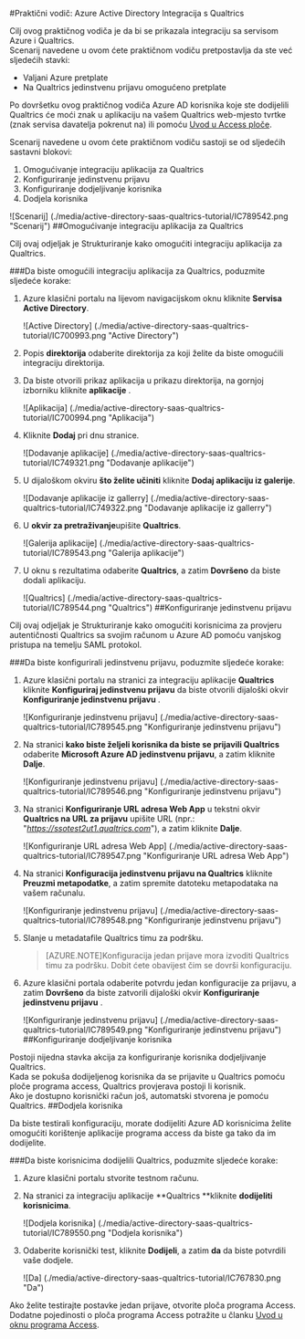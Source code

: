 <properties 
    pageTitle="Praktični vodič: Azure Active Directory Integracija s Qualtrics | Microsoft Azure" 
    description="Saznajte kako koristiti Qualtrics s Azure Active Directory da biste omogućili jedinstvenu prijavu, automatiziranog dodjele resursa i više!" 
    services="active-directory" 
    authors="jeevansd"  
    documentationCenter="na" 
    manager="femila"/>
<tags 
    ms.service="active-directory" 
    ms.devlang="na" 
    ms.topic="article" 
    ms.tgt_pltfrm="na" 
    ms.workload="identity" 
    ms.date="09/26/2016" 
    ms.author="jeedes" />

#<a name="tutorial-azure-active-directory-integration-with-qualtrics"></a>Praktični vodič: Azure Active Directory Integracija s Qualtrics
  
Cilj ovog praktičnog vodiča je da bi se prikazala integraciju sa servisom Azure i Qualtrics.  
Scenarij navedene u ovom ćete praktičnom vodiču pretpostavlja da ste već sljedećih stavki:

-   Valjani Azure pretplate
-   Na Qualtrics jedinstvenu prijavu omogućeno pretplate
  
Po dovršetku ovog praktičnog vodiča Azure AD korisnika koje ste dodijelili Qualtrics će moći znak u aplikaciju na vašem Qualtrics web-mjesto tvrtke (znak servisa davatelja pokrenut na) ili pomoću [Uvod u Access ploče](active-directory-saas-access-panel-introduction.md).
  
Scenarij navedene u ovom ćete praktičnom vodiču sastoji se od sljedećih sastavni blokovi:

1.  Omogućivanje integraciju aplikacija za Qualtrics
2.  Konfiguriranje jedinstvenu prijavu
3.  Konfiguriranje dodjeljivanje korisnika
4.  Dodjela korisnika

![Scenarij] (./media/active-directory-saas-qualtrics-tutorial/IC789542.png "Scenarij")
##<a name="enabling-the-application-integration-for-qualtrics"></a>Omogućivanje integraciju aplikacija za Qualtrics
  
Cilj ovaj odjeljak je Strukturiranje kako omogućiti integraciju aplikacija za Qualtrics.

###<a name="to-enable-the-application-integration-for-qualtrics-perform-the-following-steps"></a>Da biste omogućili integraciju aplikacija za Qualtrics, poduzmite sljedeće korake:

1.  Azure klasični portalu na lijevom navigacijskom oknu kliknite **Servisa Active Directory**.

    ![Active Directory] (./media/active-directory-saas-qualtrics-tutorial/IC700993.png "Active Directory")

2.  Popis **direktorija** odaberite direktorija za koji želite da biste omogućili integraciju direktorija.

3.  Da biste otvorili prikaz aplikacija u prikazu direktorija, na gornjoj izborniku kliknite **aplikacije** .

    ![Aplikacija] (./media/active-directory-saas-qualtrics-tutorial/IC700994.png "Aplikacija")

4.  Kliknite **Dodaj** pri dnu stranice.

    ![Dodavanje aplikacije] (./media/active-directory-saas-qualtrics-tutorial/IC749321.png "Dodavanje aplikacije")

5.  U dijaloškom okviru **što želite učiniti** kliknite **Dodaj aplikaciju iz galerije**.

    ![Dodavanje aplikacije iz gallerry] (./media/active-directory-saas-qualtrics-tutorial/IC749322.png "Dodavanje aplikacije iz gallerry")

6.  U **okvir za pretraživanje**upišite **Qualtrics**.

    ![Galerija aplikacije] (./media/active-directory-saas-qualtrics-tutorial/IC789543.png "Galerija aplikacije")

7.  U oknu s rezultatima odaberite **Qualtrics**, a zatim **Dovršeno** da biste dodali aplikaciju.

    ![Qualtrics] (./media/active-directory-saas-qualtrics-tutorial/IC789544.png "Qualtrics")
##<a name="configuring-single-sign-on"></a>Konfiguriranje jedinstvenu prijavu
  
Cilj ovaj odjeljak je Strukturiranje kako omogućiti korisnicima za provjeru autentičnosti Qualtrics sa svojim računom u Azure AD pomoću vanjskog pristupa na temelju SAML protokol.

###<a name="to-configure-single-sign-on-perform-the-following-steps"></a>Da biste konfigurirali jedinstvenu prijavu, poduzmite sljedeće korake:

1.  Azure klasični portalu na stranici za integraciju aplikacije **Qualtrics** kliknite **Konfiguriraj jedinstvenu prijavu** da biste otvorili dijaloški okvir **Konfiguriranje jedinstvenu prijavu** .

    ![Konfiguriranje jedinstvenu prijavu] (./media/active-directory-saas-qualtrics-tutorial/IC789545.png "Konfiguriranje jedinstvenu prijavu")

2.  Na stranici **kako biste željeli korisnika da biste se prijavili Qualtrics** odaberite **Microsoft Azure AD jedinstvenu prijavu**, a zatim kliknite **Dalje**.

    ![Konfiguriranje jedinstvenu prijavu] (./media/active-directory-saas-qualtrics-tutorial/IC789546.png "Konfiguriranje jedinstvenu prijavu")

3.  Na stranici **Konfiguriranje URL adresa Web App** u tekstni okvir **Qualtrics na URL za prijavu** upišite URL (npr.: "*https://ssotest2ut1.qualtrics.com*"), a zatim kliknite **Dalje**.

    ![Konfiguriranje URL adresa Web App] (./media/active-directory-saas-qualtrics-tutorial/IC789547.png "Konfiguriranje URL adresa Web App")

4.  Na stranici **Konfiguracija jedinstvenu prijavu na Qualtrics** kliknite **Preuzmi metapodatke**, a zatim spremite datoteku metapodataka na vašem računalu.

    ![Konfiguriranje jedinstvenu prijavu] (./media/active-directory-saas-qualtrics-tutorial/IC789548.png "Konfiguriranje jedinstvenu prijavu")

5.  Slanje u metadatafile Qualtrics timu za podršku.

    >[AZURE.NOTE]Konfiguracija jedan prijave mora izvoditi Qualtrics timu za podršku. Dobit ćete obavijest čim se dovrši konfiguraciju.

6.  Azure klasični portala odaberite potvrdu jedan konfiguracije za prijavu, a zatim **Dovršeno** da biste zatvorili dijaloški okvir **Konfiguriranje jedinstvenu prijavu** .

    ![Konfiguriranje jedinstvenu prijavu] (./media/active-directory-saas-qualtrics-tutorial/IC789549.png "Konfiguriranje jedinstvenu prijavu")
##<a name="configuring-user-provisioning"></a>Konfiguriranje dodjeljivanje korisnika
  
Postoji nijedna stavka akcija za konfiguriranje korisnika dodjeljivanje Qualtrics.  
Kada se pokuša dodijeljenog korisnika da se prijavite u Qualtrics pomoću ploče programa access, Qualtrics provjerava postoji li korisnik.  
Ako je dostupno korisnički račun još, automatski stvorena je pomoću Qualtrics.
##<a name="assigning-users"></a>Dodjela korisnika
  
Da biste testirali konfiguraciju, morate dodijeliti Azure AD korisnicima želite omogućiti korištenje aplikacije programa access da biste ga tako da im dodijelite.

###<a name="to-assign-users-to-qualtrics-perform-the-following-steps"></a>Da biste korisnicima dodijelili Qualtrics, poduzmite sljedeće korake:

1.  Azure klasični portalu stvorite testnom računu.

2.  Na stranici za integraciju aplikacije **Qualtrics **kliknite **dodijeliti korisnicima**.

    ![Dodjela korisnika] (./media/active-directory-saas-qualtrics-tutorial/IC789550.png "Dodjela korisnika")

3.  Odaberite korisnički test, kliknite **Dodijeli**, a zatim **da** da biste potvrdili vaše dodjele.

    ![Da] (./media/active-directory-saas-qualtrics-tutorial/IC767830.png "Da")
  
Ako želite testirajte postavke jedan prijave, otvorite ploča programa Access. Dodatne pojedinosti o ploča programa Access potražite u članku [Uvod u oknu programa Access](active-directory-saas-access-panel-introduction.md).